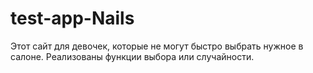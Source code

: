 # test-app-Nails

Этот сайт для девочек, которые не могут быстро выбрать нужное в салоне.
Реализованы функции выбора или случайности.
